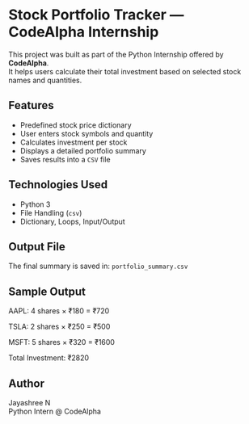 #  Stock Portfolio Tracker — CodeAlpha Internship

This project was built as part of the Python Internship offered by **CodeAlpha**.  
It helps users calculate their total investment based on selected stock names and quantities.

##  Features
- Predefined stock price dictionary
- User enters stock symbols and quantity
- Calculates investment per stock
- Displays a detailed portfolio summary
- Saves results into a `CSV` file

##  Technologies Used
- Python 3
- File Handling (`csv`)
- Dictionary, Loops, Input/Output

##  Output File
The final summary is saved in: `portfolio_summary.csv`


##  Sample Output
AAPL: 4 shares × ₹180 = ₹720

TSLA: 2 shares × ₹250 = ₹500

MSFT: 5 shares × ₹320 = ₹1600

Total Investment: ₹2820


##  Author
Jayashree N  
Python Intern @ CodeAlpha

